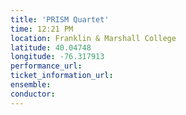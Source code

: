 ```yaml
---
title: 'PRISM Quartet'
time: 12:21 PM
location: Franklin & Marshall College
latitude: 40.04748
longitude: -76.317913
performance_url: 
ticket_information_url: 
ensemble: 
conductor: 
---
```

